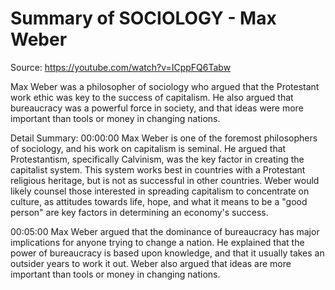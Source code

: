 # Summary of SOCIOLOGY - Max Weber

Source: https://youtube.com/watch?v=ICppFQ6Tabw

Max Weber was a philosopher of sociology who argued that the Protestant work ethic was key to the success of capitalism. He also argued that bureaucracy was a powerful force in society, and that ideas were more important than tools or money in changing nations.

Detail Summary: 
00:00:00
Max Weber is one of the foremost philosophers of sociology, and his work on capitalism is seminal. He argued that Protestantism, specifically Calvinism, was the key factor in creating the capitalist system. This system works best in countries with a Protestant religious heritage, but is not as successful in other countries. Weber would likely counsel those interested in spreading capitalism to concentrate on culture, as attitudes towards life, hope, and what it means to be a "good person" are key factors in determining an economy's success.

00:05:00
Max Weber argued that the dominance of bureaucracy has major implications for anyone trying to change a nation. He explained that the power of bureaucracy is based upon knowledge, and that it usually takes an outsider years to work it out. Weber also argued that ideas are more important than tools or money in changing nations.

